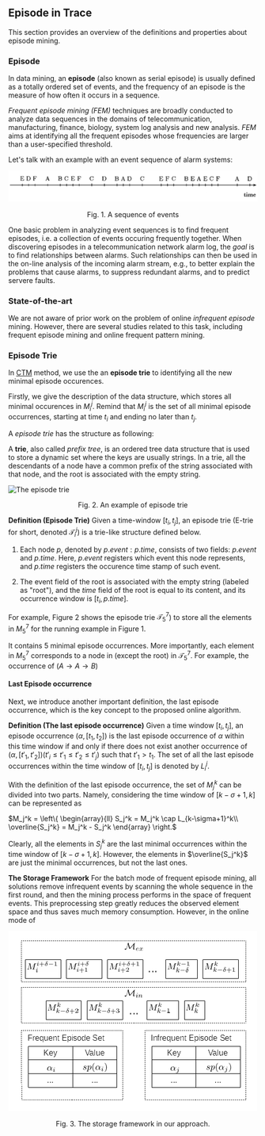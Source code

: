 ## Episode in Trace
<!-- Introcduction -->
This section provides an overview of the definitions and properties about episode mining.

### Episode
In data mining, an **episode** (also known as serial episode) is usually defined as a totally ordered set of events, and the frequency of an episode is the measure of how often it occurs in a sequence.

*Frequent episode mining (FEM)* techniques are broadly conducted to analyze data sequences in the domains of telecommunication, manufacturing, finance, biology, system log analysis and new analysis.
*FEM* aims at identifying all the frequent episodes whose frequencies are larger than a user-specified threshold.

Let's talk with an example with an event sequence of alarm systems:

![image](image/episode.png)

<p align="center"> Fig. 1. A sequence of events </p>

One basic problem in analyzing event sequences is to find frequent episodes, i.e. a collection of events occuring frequently together.
When discovering episodes in a telecommunication network alarm log, the *goal* is to find relationships between alarms.
Such relationships can then be used in the on-line analysis of the incoming alarm stream, e.g., to better explain the problems that cause alarms, to suppress redundant alarms, and to predict servere faults.

### State-of-the-art
We are not aware of prior work on the problem of online *infrequent episode* mining. However, there are several studies related to this task, including frequent episode mining and online frequent pattern mining.

### Episode Trie
In [CTM](7.CTM.md) method, we use the an **episode trie** to identifying all the new minimal episode occurences.

Firstly, we  give the description of the data structure, which stores all minimal occurences in $M_i^j$. Remind that $M_i^j$ is the set of all minimal episode occurrences, starting at time $t_i$ and ending no later than $t_j$.

A *episode trie* has the structure as following:

A **trie**, also called *prefix tree*, is an ordered tree data structure that is used to store a dynamic set where the keys are usually strings.
In a trie, all the descendants of a node have a common prefix of the string associated with that node, and the root is associated with the empty string.

<!-- digraph G {
  "root:5" -> "A:5"
  "A:5" -> "A:6"
  "A:5" -> "B:6"
  "A:6" -> "B:7"
  "B:6" -> "B:7 "
} -->
![The episode trie](https://chart.googleapis.com/chart?chl=digraph+G+%7B%0D%0A++%22root%3A5%22+-%3E+%22A%3A5%22%0D%0A++%22A%3A5%22+-%3E+%22A%3A6%22%0D%0A++%22A%3A5%22+-%3E+%22B%3A6%22%0D%0A++%22A%3A6%22+-%3E+%22B%3A7%22%0D%0A++%22B%3A6%22+-%3E+%22B%3A7+%22%0D%0A%7D&cht=gv)
<p align="center"> Fig. 2. An example of episode trie </p>

**Definition (Episode Trie)**
Given a time-window $[t_i, t_j]$, an episode trie (E-trie for short, denoted $\mathcal{T}_i^j$) is a trie-like structure defined below.

1) Each node $p$, denoted by $p.event:p.time$, consists of two fields: $p.event$ and $p.time$. Here, $p.event$ registers which event this node represents, and $p.time$ registers the occurence time stamp of such event.

2) The event field of the root is associated with the empty string (labeled as "root"), and the *time* field of the root is equal to its content, and its occurrence window is $[t_i, p.time]$.

For example, Figure 2 shows the episode trie $\mathcal{T}_5^7$) to store all the elements in $M_5^7$ for the running example in Figure 1.

It contains 5 minimal episode occurrences.
More importantly, each element in $M_5^7$ corresponds to a node in (except the root) in $\mathcal{T}_5^7$.
For example, the occurrence of ($A \rightarrow A \rightarrow B$)

#### Last Episode occurrence

Next, we introduce another important definition, the last episode occurrence, which is the key concept to the proposed online algorithm.

**Definition (The last episode occurrence)**
Given a time window $[t_i,t_j]$, an episode occurrence $(\alpha, [t_1,t_2])$ is the last episode occurrence of $\alpha$ within this time window if and only if there does not exist another occurrence of $(\alpha, [t'_1,t'_2]) (t'_i \leq t'_1 \leq t'_2 \leq t'_j)$ such that $t'_1 > t_1$.
The set of all the last episode occurrences within the time window of $[t_i,t_j]$ is denoted by $L_i^j$.

With the definition of the last episode occurrence, the set of $M_j^k$ can be divided into two parts.
Namely, considering the time window of $[k - \sigma + 1, k]$ can be represented as

$M_j^k = \left\{
                \begin{array}{ll}
                  S_j^k = M_j^k \cap L_{k-\sigma+1}^k\\
                  \overline{S_j^k} = M_j^k - S_j^k
                \end{array}
              \right.$

Clearly, all the elements in $S_j^k$ are the last minimal occurrences within the time window of $[k-\sigma +1, k]$. However, the elements in $\overline{S_j^k}$ are just the minimal occurrences, but not the last ones.

<!-- The whole framework in our approach, where $i = max(1, k - \Delta + 1)$. -->

**The Storage Framework**
  For the batch mode of frequent episode mining, all solutions remove infrequent events by scanning the whole sequence in the first round, and then the mining process performs in the space of frequent events.
  This preprocessing step greatly reduces the observed element space and thus saves much memory consumption.
  However, in the online mode of 




![The storage framework for trace model](image/storage.png)
<p align="center"> Fig. 3. The storage framework in our approach.</p>
